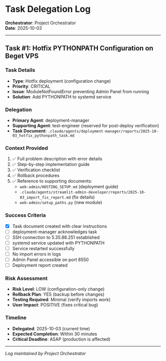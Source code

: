 # Task Delegation Log
**Orchestrator**: Project Orchestrator  
**Date**: 2025-10-03

---

## Task #1: Hotfix PYTHONPATH Configuration on Beget VPS

### Task Details
- **Type**: Hotfix deployment (configuration change)
- **Priority**: CRITICAL
- **Issue**: ModuleNotFoundError preventing Admin Panel from running
- **Solution**: Add PYTHONPATH to systemd service

### Delegation
- **Primary Agent**: deployment-manager
- **Supporting Agent**: test-engineer (reserved for post-deploy verification)
- **Task Document**: `.claude/agents/deployment-manager/reports/2025-10-03_hotfix_pythonpath_task.md`

### Context Provided
1. ✅ Full problem description with error details
2. ✅ Step-by-step implementation guide
3. ✅ Verification checklist
4. ✅ Rollback procedures
5. ✅ Reference to supporting documents:
   - `web-admin/HOSTING_SETUP.md` (deployment guide)
   - `.claude/agents/streamlit-admin-developer/reports/2025-10-03_import_fix_report.md` (fix details)
   - `web-admin/setup_paths.py` (new module)

### Success Criteria
- [x] Task document created with clear instructions
- [ ] deployment-manager acknowledges task
- [ ] SSH connection to 5.35.88.251 established
- [ ] systemd service updated with PYTHONPATH
- [ ] Service restarted successfully
- [ ] No import errors in logs
- [ ] Admin Panel accessible on port 8550
- [ ] Deployment report created

### Risk Assessment
- **Risk Level**: LOW (configuration-only change)
- **Rollback Plan**: YES (backup before changes)
- **Testing Required**: Minimal (verify imports work)
- **User Impact**: POSITIVE (fixes critical bug)

### Timeline
- **Delegated**: 2025-10-03 (current time)
- **Expected Completion**: Within 30 minutes
- **Critical Deadline**: ASAP (production is affected)

---

*Log maintained by Project Orchestrator*

